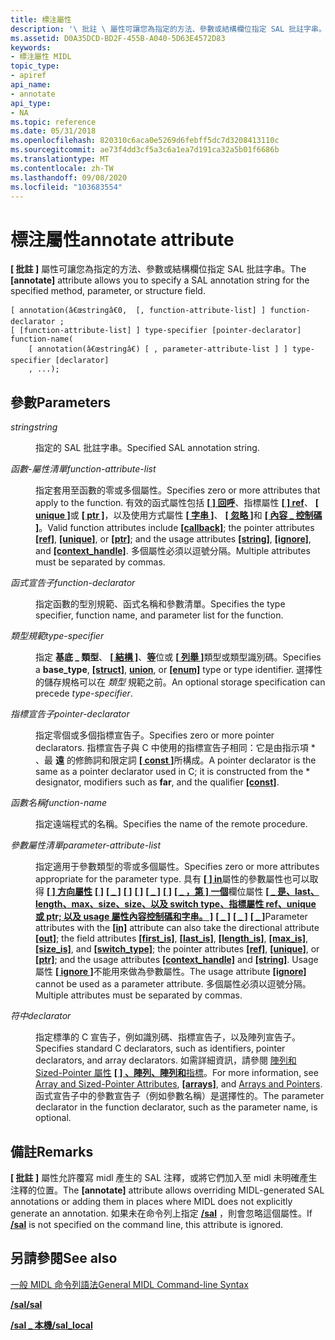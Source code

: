 ```yaml
---
title: 標注屬性
description: '\ 批註 \ 屬性可讓您為指定的方法、參數或結構欄位指定 SAL 批註字串。'
ms.assetid: D0A35DCD-BD2F-455B-A040-5D63E4572D83
keywords:
- 標注屬性 MIDL
topic_type:
- apiref
api_name:
- annotate
api_type:
- NA
ms.topic: reference
ms.date: 05/31/2018
ms.openlocfilehash: 820310c6aca0e5269d6febff5dc7d3208413110c
ms.sourcegitcommit: ae73f4dd3cf5a3c6a1ea7d191ca32a5b01f6686b
ms.translationtype: MT
ms.contentlocale: zh-TW
ms.lasthandoff: 09/08/2020
ms.locfileid: "103683554"
---
```

# <a name="annotate-attribute"></a><span data-ttu-id="6862a-104">標注屬性</span><span class="sxs-lookup"><span data-stu-id="6862a-104">annotate attribute</span></span>

<span data-ttu-id="6862a-105">**\[ 批註 \]** 屬性可讓您為指定的方法、參數或結構欄位指定 SAL 批註字串。</span><span class="sxs-lookup"><span data-stu-id="6862a-105">The **\[annotate\]** attribute allows you to specify a SAL annotation string for the specified method, parameter, or structure field.</span></span>

``` syntax
[ annotation(â€œstringâ€0,  [, function-attribute-list] ] function-declarator ;
[ [function-attribute-list] ] type-specifier [pointer-declarator] function-name(
    [ annotation(â€œstringâ€) [ , parameter-attribute-list ] ] type-specifier [declarator]
    , ...);
```

## <a name="parameters"></a><span data-ttu-id="6862a-106">參數</span><span class="sxs-lookup"><span data-stu-id="6862a-106">Parameters</span></span>

<dl> <dt>

<span data-ttu-id="6862a-107">*string*</span><span class="sxs-lookup"><span data-stu-id="6862a-107">*string*</span></span> 
</dt> <dd>

<span data-ttu-id="6862a-108">指定的 SAL 批註字串。</span><span class="sxs-lookup"><span data-stu-id="6862a-108">Specified SAL annotation string.</span></span>

</dd> <dt>

<span data-ttu-id="6862a-109">*函數-屬性清單*</span><span class="sxs-lookup"><span data-stu-id="6862a-109">*function-attribute-list*</span></span> 
</dt> <dd>

<span data-ttu-id="6862a-110">指定套用至函數的零或多個屬性。</span><span class="sxs-lookup"><span data-stu-id="6862a-110">Specifies zero or more attributes that apply to the function.</span></span> <span data-ttu-id="6862a-111">有效的函式屬性包括 [**\[ \] 回呼**](callback.md)、指標屬性 [**\[ \] ref**](ref.md)、 [**\[ unique \]**](unique.md)或 [**\[ ptr \]**](ptr.md)，以及使用方式屬性 [**\[ 字串 \]**](string.md)、 [**\[ 忽略 \]**](ignore.md)和 [**\[ 內容 \_ 控制碼 \]**](context-handle.md)。</span><span class="sxs-lookup"><span data-stu-id="6862a-111">Valid function attributes include [**\[callback\]**](callback.md); the pointer attributes [**\[ref\]**](ref.md), [**\[unique\]**](unique.md), or [**\[ptr\]**](ptr.md); and the usage attributes [**\[string\]**](string.md), [**\[ignore\]**](ignore.md), and [**\[context\_handle\]**](context-handle.md).</span></span> <span data-ttu-id="6862a-112">多個屬性必須以逗號分隔。</span><span class="sxs-lookup"><span data-stu-id="6862a-112">Multiple attributes must be separated by commas.</span></span>

</dd> <dt>

<span data-ttu-id="6862a-113">*函式宣告子*</span><span class="sxs-lookup"><span data-stu-id="6862a-113">*function-declarator*</span></span> 
</dt> <dd>

<span data-ttu-id="6862a-114">指定函數的型別規範、函式名稱和參數清單。</span><span class="sxs-lookup"><span data-stu-id="6862a-114">Specifies the type specifier, function name, and parameter list for the function.</span></span>

</dd> <dt>

<span data-ttu-id="6862a-115">*類型規範*</span><span class="sxs-lookup"><span data-stu-id="6862a-115">*type-specifier*</span></span> 
</dt> <dd>

<span data-ttu-id="6862a-116">指定 **基底 \_ 類型**、 [**\[ 結構 \]**](struct.md)、[**等**](union.md)位或 [**\[ 列舉 \]**](enum.md)類型或類型識別碼。</span><span class="sxs-lookup"><span data-stu-id="6862a-116">Specifies a **base\_type**, [**\[struct\]**](struct.md), [**union**](union.md), or [**\[enum\]**](enum.md) type or type identifier.</span></span> <span data-ttu-id="6862a-117">選擇性的儲存規格可以在 *類型* 規範之前。</span><span class="sxs-lookup"><span data-stu-id="6862a-117">An optional storage specification can precede *type-specifier*.</span></span>

</dd> <dt>

<span data-ttu-id="6862a-118">*指標宣告子*</span><span class="sxs-lookup"><span data-stu-id="6862a-118">*pointer-declarator*</span></span> 
</dt> <dd>

<span data-ttu-id="6862a-119">指定零個或多個指標宣告子。</span><span class="sxs-lookup"><span data-stu-id="6862a-119">Specifies zero or more pointer declarators.</span></span> <span data-ttu-id="6862a-120">指標宣告子與 C 中使用的指標宣告子相同：它是由指示項 \* 、最 **遠** 的修飾詞和限定詞 [**\[ const \]**](const.md)所構成。</span><span class="sxs-lookup"><span data-stu-id="6862a-120">A pointer declarator is the same as a pointer declarator used in C; it is constructed from the \* designator, modifiers such as **far**, and the qualifier [**\[const\]**](const.md).</span></span>

</dd> <dt>

<span data-ttu-id="6862a-121">*函數名稱*</span><span class="sxs-lookup"><span data-stu-id="6862a-121">*function-name*</span></span> 
</dt> <dd>

<span data-ttu-id="6862a-122">指定遠端程式的名稱。</span><span class="sxs-lookup"><span data-stu-id="6862a-122">Specifies the name of the remote procedure.</span></span>

</dd> <dt>

<span data-ttu-id="6862a-123">*參數屬性清單*</span><span class="sxs-lookup"><span data-stu-id="6862a-123">*parameter-attribute-list*</span></span> 
</dt> <dd>

<span data-ttu-id="6862a-124">指定適用于參數類型的零或多個屬性。</span><span class="sxs-lookup"><span data-stu-id="6862a-124">Specifies zero or more attributes appropriate for the parameter type.</span></span> <span data-ttu-id="6862a-125">具有 [**\[ \] in**](in.md)屬性的參數屬性也可以取得 [**\[ \] 方向屬性**](out-idl.md) [**\[ \]**](string.md) [**\[ \_ \]**](length-is.md) [**\[ \]**](unique.md) [**\[ \]**](ptr.md) [**\[ \_ \]**](last-is.md) [**\[ \]**](ref.md) [**\[ \_ ，第 \] 一個**](first-is.md)欄位屬性 [**\[ \_ 是、last、length、max、size、size、以及 switch type、指標屬性 ref、unique 或 ptr; 以及 usage 屬性內容控制碼和字串。 \]**](max-is.md) [**\[ \_ \]**](switch-type.md) [**\[ \_ \]**](context-handle.md) [**\[ \_ \]**](size-is.md)</span><span class="sxs-lookup"><span data-stu-id="6862a-125">Parameter attributes with the [**\[in\]**](in.md) attribute can also take the directional attribute [**\[out\]**](out-idl.md); the field attributes [**\[first\_is\]**](first-is.md), [**\[last\_is\]**](last-is.md), [**\[length\_is\]**](length-is.md), [**\[max\_is\]**](max-is.md), [**\[size\_is\]**](size-is.md), and [**\[switch\_type\]**](switch-type.md); the pointer attributes [**\[ref\]**](ref.md), [**\[unique\]**](unique.md), or [**\[ptr\]**](ptr.md); and the usage attributes [**\[context\_handle\]**](context-handle.md) and [**\[string\]**](string.md).</span></span> <span data-ttu-id="6862a-126">Usage 屬性 [**\[ ignore \]**](ignore.md)不能用來做為參數屬性。</span><span class="sxs-lookup"><span data-stu-id="6862a-126">The usage attribute [**\[ignore\]**](ignore.md) cannot be used as a parameter attribute.</span></span> <span data-ttu-id="6862a-127">多個屬性必須以逗號分隔。</span><span class="sxs-lookup"><span data-stu-id="6862a-127">Multiple attributes must be separated by commas.</span></span>

</dd> <dt>

<span data-ttu-id="6862a-128">*符中*</span><span class="sxs-lookup"><span data-stu-id="6862a-128">*declarator*</span></span> 
</dt> <dd>

<span data-ttu-id="6862a-129">指定標準的 C 宣告子，例如識別碼、指標宣告子，以及陣列宣告子。</span><span class="sxs-lookup"><span data-stu-id="6862a-129">Specifies standard C declarators, such as identifiers, pointer declarators, and array declarators.</span></span> <span data-ttu-id="6862a-130">如需詳細資訊，請參閱 [陣列和 Sized-Pointer 屬性](array-and-sized-pointer-attributes.md) [**\[ \] 、陣列、陣列和**](../rpc/arrays.md)[指標](/windows/desktop/Rpc/arrays-and-pointers)。</span><span class="sxs-lookup"><span data-stu-id="6862a-130">For more information, see [Array and Sized-Pointer Attributes](array-and-sized-pointer-attributes.md), [**\[arrays\]**](../rpc/arrays.md), and [Arrays and Pointers](/windows/desktop/Rpc/arrays-and-pointers).</span></span> <span data-ttu-id="6862a-131">函式宣告子中的參數宣告子（例如參數名稱）是選擇性的。</span><span class="sxs-lookup"><span data-stu-id="6862a-131">The parameter declarator in the function declarator, such as the parameter name, is optional.</span></span>

</dd> </dl>

## <a name="remarks"></a><span data-ttu-id="6862a-132">備註</span><span class="sxs-lookup"><span data-stu-id="6862a-132">Remarks</span></span>

<span data-ttu-id="6862a-133">**\[ 批註 \]** 屬性允許覆寫 midl 產生的 SAL 注釋，或將它們加入至 midl 未明確產生注釋的位置。</span><span class="sxs-lookup"><span data-stu-id="6862a-133">The **\[annotate\]** attribute allows overriding MIDL-generated SAL annotations or adding them in places where MIDL does not explicitly generate an annotation.</span></span> <span data-ttu-id="6862a-134">如果未在命令列上指定 [**/sal**](-sal.md) ，則會忽略這個屬性。</span><span class="sxs-lookup"><span data-stu-id="6862a-134">If [**/sal**](-sal.md) is not specified on the command line, this attribute is ignored.</span></span>

## <a name="see-also"></a><span data-ttu-id="6862a-135">另請參閱</span><span class="sxs-lookup"><span data-stu-id="6862a-135">See also</span></span>

<dl> <dt>

[<span data-ttu-id="6862a-136">一般 MIDL 命令列語法</span><span class="sxs-lookup"><span data-stu-id="6862a-136">General MIDL Command-line Syntax</span></span>](general-midl-command-line-syntax.md)
</dt> <dt>

[<span data-ttu-id="6862a-137">**/sal**</span><span class="sxs-lookup"><span data-stu-id="6862a-137">**/sal**</span></span>](-sal.md)
</dt> <dt>

[<span data-ttu-id="6862a-138">**/sal \_ 本機**</span><span class="sxs-lookup"><span data-stu-id="6862a-138">**/sal\_local**</span></span>](-sal-local.md)
</dt> </dl>

 

 
